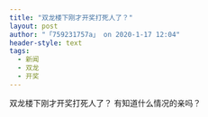 ```yaml
---
title: "双龙楼下刚才开奖打死人了？"
layout: post
author: "「759231757a」 on 2020-1-17 12:04"
header-style: text
tags:
  - 新闻
  - 双龙
  - 开奖
---
```


<head></head>
<body>
  双龙楼下刚才开奖打死人了？ 有知道什么情况的亲吗？
 <br>
</body>


